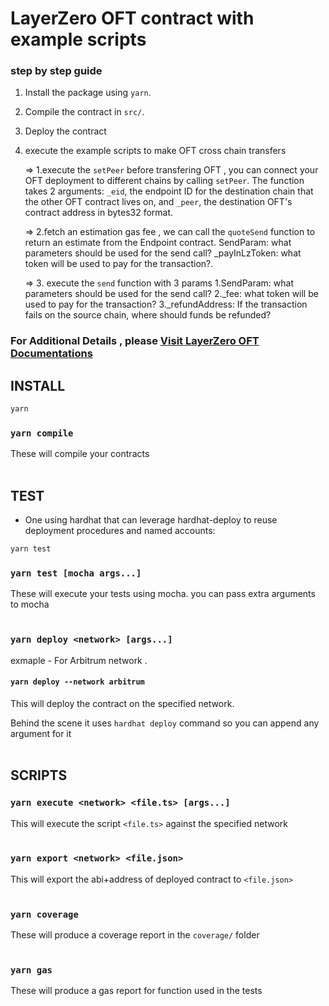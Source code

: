 # LayerZero OFT contract with example scripts

### step by step guide

1.  Install the package using `yarn`.
2.  Compile the contract in `src/`.
3.  Deploy the contract
4.  execute the example scripts to make OFT cross chain transfers
   
    => 1.execute the `setPeer` before transfering OFT , you can connect your OFT deployment to different chains by calling `setPeer`.
    	The function takes 2 arguments: `_eid`, the endpoint ID for the destination chain that the other OFT contract lives on, and `_peer`, the destination 	OFT's contract address in bytes32 format.
    
    => 2.fetch an estimation gas fee , we can call the `quoteSend` function to return an estimate from the Endpoint contract.
   	SendParam: what parameters should be used for the send call?
    	_payInLzToken: what token will be used to pay for the transaction?.
     
    => 3. execute the `send` function with 3 params
   		1.SendParam: what parameters should be used for the send call?
   		2._fee: what token will be used to pay for the transaction?
                3._refundAddress: If the transaction fails on the source chain, where should funds be refunded?

### For Additional Details , please [Visit LayerZero OFT Documentations](https://docs.layerzero.network/v2/developers/evm/oft/quickstart)
## INSTALL

```bash
yarn
```

### `yarn compile`

These will compile your contracts
<br/><br/>

## TEST

-   One using hardhat that can leverage hardhat-deploy to reuse deployment procedures and named accounts:

```bash
yarn test
```

### `yarn test [mocha args...]`

These will execute your tests using mocha. you can pass extra arguments to mocha
<br/><br/>

### `yarn deploy <network> [args...]`

exmaple -  For Arbitrum network .

#### `yarn deploy --network arbitrum`

This will deploy the contract on the specified network.

Behind the scene it uses `hardhat deploy` command so you can append any argument for it
<br/><br/>

## SCRIPTS

### `yarn execute <network> <file.ts> [args...]`

This will execute the script `<file.ts>` against the specified network
<br/><br/>

### `yarn export <network> <file.json>`

This will export the abi+address of deployed contract to `<file.json>`
<br/><br/>

### `yarn coverage`

These will produce a coverage report in the `coverage/` folder
<br/><br/>

### `yarn gas`

These will produce a gas report for function used in the tests
<br/><br/>
